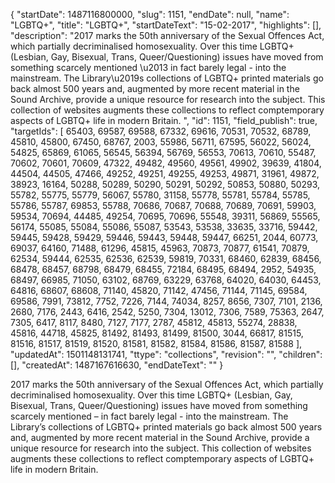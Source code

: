 {
  "startDate": 1487116800000, 
  "slug": 1151, 
  "endDate": null, 
  "name": "LGBTQ+", 
  "title": "LGBTQ+", 
  "startDateText": "15-02-2017", 
  "highlights": [], 
  "description": "2017 marks the 50th anniversary of the Sexual Offences Act, which partially decriminalised homosexuality. Over this time LGBTQ+ (Lesbian, Gay, Bisexual, Trans, Queer/Questioning) issues have moved from something scarcely mentioned \u2013 in fact barely legal - into the mainstream.  The Library\u2019s collections of LGBTQ+ printed materials go back almost 500 years and, augmented by more recent material in the Sound Archive, provide a unique resource for research into the subject. This collection of websites augments these collections to reflect comptemporary aspects of LGBTQ+ life in modern Britain. ", 
  "id": 1151, 
  "field_publish": true, 
  "targetIds": [
    65403, 
    69587, 
    69588, 
    67332, 
    69616, 
    70531, 
    70532, 
    68789, 
    45810, 
    45800, 
    67450, 
    68767, 
    2003, 
    55986, 
    56711, 
    67595, 
    56022, 
    56024, 
    54825, 
    65869, 
    61065, 
    56545, 
    56394, 
    56769, 
    56553, 
    70613, 
    70610, 
    55487, 
    70602, 
    70601, 
    70609, 
    47322, 
    49482, 
    49560, 
    49561, 
    49902, 
    39639, 
    41804, 
    44504, 
    44505, 
    47466, 
    49252, 
    49251, 
    49255, 
    49253, 
    49871, 
    31961, 
    49872, 
    38923, 
    16164, 
    50288, 
    50289, 
    50290, 
    50291, 
    50292, 
    50853, 
    50880, 
    50293, 
    55782, 
    55775, 
    55779, 
    56067, 
    55780, 
    31158, 
    55778, 
    55781, 
    55784, 
    55785, 
    55786, 
    55787, 
    69853, 
    55788, 
    70686, 
    70687, 
    70688, 
    70689, 
    70691, 
    59903, 
    59534, 
    70694, 
    44485, 
    49254, 
    70695, 
    70696, 
    55548, 
    39311, 
    56869, 
    55565, 
    56174, 
    55085, 
    55084, 
    55086, 
    55087, 
    53543, 
    53538, 
    33635, 
    33716, 
    59442, 
    59445, 
    59428, 
    59429, 
    59446, 
    59443, 
    59448, 
    59447, 
    66251, 
    2044, 
    60773, 
    69037, 
    64160, 
    71488, 
    61296, 
    45815, 
    45963, 
    70873, 
    70877, 
    61541, 
    70879, 
    62534, 
    59444, 
    62535, 
    62536, 
    62539, 
    59819, 
    70331, 
    68460, 
    62839, 
    68456, 
    68478, 
    68457, 
    68798, 
    68479, 
    68455, 
    72184, 
    68495, 
    68494, 
    2952, 
    54935, 
    68497, 
    66985, 
    71050, 
    63102, 
    68769, 
    63229, 
    63768, 
    64020, 
    64030, 
    64453, 
    64816, 
    68607, 
    68608, 
    71140, 
    45820, 
    71142, 
    47456, 
    71144, 
    71145, 
    69584, 
    69586, 
    7991, 
    73812, 
    7752, 
    7226, 
    7144, 
    74034, 
    8257, 
    8656, 
    7307, 
    7101, 
    2136, 
    2680, 
    7176, 
    2443, 
    6416, 
    2542, 
    5250, 
    7304, 
    13012, 
    7306, 
    7589, 
    75363, 
    2647, 
    7305, 
    6417, 
    8117, 
    8480, 
    7127, 
    7177, 
    2787, 
    45812, 
    45813, 
    55274, 
    28838, 
    45816, 
    44718, 
    45825, 
    81492, 
    81493, 
    81499, 
    81500, 
    3044, 
    66817, 
    81515, 
    81516, 
    81517, 
    81519, 
    81520, 
    81581, 
    81582, 
    81584, 
    81586, 
    81587, 
    81588
  ], 
  "updatedAt": 1501148131741, 
  "ttype": "collections", 
  "revision": "", 
  "children": [], 
  "createdAt": 1487167616630, 
  "endDateText": ""
}

2017 marks the 50th anniversary of the Sexual Offences Act, which partially decriminalised homosexuality. Over this time LGBTQ+ (Lesbian, Gay, Bisexual, Trans, Queer/Questioning) issues have moved from something scarcely mentioned – in fact barely legal - into the mainstream.  The Library’s collections of LGBTQ+ printed materials go back almost 500 years and, augmented by more recent material in the Sound Archive, provide a unique resource for research into the subject. This collection of websites augments these collections to reflect comptemporary aspects of LGBTQ+ life in modern Britain. 